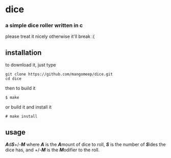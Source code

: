 # dice

### a simple dice roller written in c

please treat it nicely otherwise it'll break :(

## installation
to download it, just type
```
git clone https://github.com/mangomeep/dice.git
cd dice
```
then to build it
```
$ make
```
or build it and install it
```
# make install
```

## usage

***A***d***S***+/-***M***
where ***A*** is the ***A***mount of dice to roll, ***S*** is the number of ***S***ides the dice has, and +/-***M*** is the ***M***odifier to the roll.